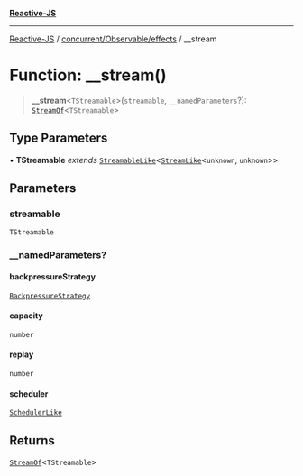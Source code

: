 [**Reactive-JS**](../../../../README.md)

***

[Reactive-JS](../../../../README.md) / [concurrent/Observable/effects](../README.md) / \_\_stream

# Function: \_\_stream()

> **\_\_stream**\<`TStreamable`\>(`streamable`, `__namedParameters`?): [`StreamOf`](../../../type-aliases/StreamOf.md)\<`TStreamable`\>

## Type Parameters

• **TStreamable** *extends* [`StreamableLike`](../../../interfaces/StreamableLike.md)\<[`StreamLike`](../../../interfaces/StreamLike.md)\<`unknown`, `unknown`\>\>

## Parameters

### streamable

`TStreamable`

### \_\_namedParameters?

#### backpressureStrategy

[`BackpressureStrategy`](../../../../utils/type-aliases/BackpressureStrategy.md)

#### capacity

`number`

#### replay

`number`

#### scheduler

[`SchedulerLike`](../../../interfaces/SchedulerLike.md)

## Returns

[`StreamOf`](../../../type-aliases/StreamOf.md)\<`TStreamable`\>

